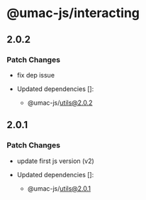 # @umac-js/interacting

## 2.0.2

### Patch Changes

- fix dep issue

- Updated dependencies []:
  - @umac-js/utils@2.0.2

## 2.0.1

### Patch Changes

- update first js version (v2)

- Updated dependencies []:
  - @umac-js/utils@2.0.1
